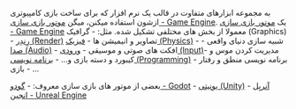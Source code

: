 به مجموعه ابزارهای متفاوت در قالب یک نرم افزار که برای ساخت بازی کامپیوتری ازشون استفاده میکنن، میگن [موتور بازی سازی - Game Engine](موتور%20بازی%20سازی%20-%20Game%20Engine.md).
یک [موتور بازی سازی - Game Engine](موتور%20بازی%20سازی%20-%20Game%20Engine.md) معمولا از بخش های مختلفی تشکیل شده. مثل:
	- گرافیک (Graphics) - [رِندِر (Render)](رِندِر%20(Render).md) تصاویر و انیمیشن ها
	- [فیزیک (Physics)](فیزیک%20(Physics).md) - شبیه سازی دنیای واقعی
	- [صدا (Audio)](../../draft/صدا%20(Audio).md) - افکت های صوتی و موسیقی
	- [ورودی (Input)](../../draft/ورودی%20(Input).md)- مدیریت کردن موس و کیبورد و دسته بازی و...
	- [برنامه نویسی (Programming)](../../draft/برنامه%20نویسی%20(Programming).md) - برنامه نویسی منطق و رفتار بازی
	- ...

بعضی از موتور های بازی سازی معروف: 
	- [گودو - Godot](../گودو%20-%20Godot/گودو%20-%20Godot.md)
	- [یونیتی (Unity)](../یونیتی%20-%20Unity/یونیتی%20(Unity).md)
	- [آنریِل انجین - Unreal Engine](../آنریِل%20انجین%20-%20Unreal%20Engine/آنریِل%20انجین%20-%20Unreal%20Engine.md)